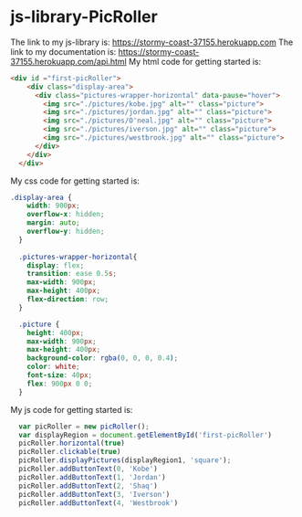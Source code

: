 # js-library-PicRoller

The link to my js-library is: https://stormy-coast-37155.herokuapp.com
The link to my documentation is: https://stormy-coast-37155.herokuapp.com/api.html
My html code for getting started is:
```html
<div id ="first-picRoller">
    <div class="display-area">
      <div class="pictures-wrapper-horizontal" data-pause="hover">
        <img src="./pictures/kobe.jpg" alt="" class="picture">
        <img src="./pictures/jordan.jpg" alt="" class="picture">
        <img src="./pictures/O'neal.jpg" alt="" class="picture">
        <img src="./pictures/iverson.jpg" alt="" class="picture">
        <img src="./pictures/westbrook.jpg" alt="" class="picture">
      </div>
    </div>
  </div>
```
My css code for getting started is:
```css
.display-area {
    width: 900px;
    overflow-x: hidden;
    margin: auto;
    overflow-y: hidden;
  }
  
  .pictures-wrapper-horizontal{
    display: flex;
    transition: ease 0.5s;
    max-width: 900px;
    max-height: 400px;
    flex-direction: row;
  }

  .picture {
    height: 400px;
    max-width: 900px;
    max-height: 400px;
    background-color: rgba(0, 0, 0, 0.4);
    color: white;
    font-size: 40px;
    flex: 900px 0 0;      
  }
```
My js code for getting started is:
```js
  var picRoller = new picRoller();
  var displayRegion = document.getElementById('first-picRoller')
  picRoller.horizontal(true)
  picRoller.clickable(true)
  picRoller.displayPictures(displayRegion1, 'square');
  picRoller.addButtonText(0, 'Kobe')
  picRoller.addButtonText(1, 'Jordan')
  picRoller.addButtonText(2, 'Shaq')
  picRoller.addButtonText(3, 'Iverson')
  picRoller.addButtonText(4, 'Westbrook')
```

